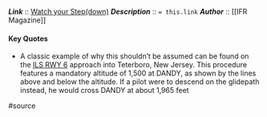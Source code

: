 ***Link***      :: [Watch your Step(down)](https://ifr-magazine.com/avionics/watch-your-stepdown/)
***Description***      :: `= this.link`
***Author*** :: [[IFR Magazine]]

#### Key Quotes
* A classic example of why this shouldn’t be assumed can be found on the [ILS RWY 6](https://cfijack.com/latest-plate-redirect/?plate=00890IZLZ6.PDF) approach into Teterboro, New Jersey. This procedure features a mandatory altitude of 1,500 at DANDY, as shown by the lines above and below the altitude. If a pilot were to descend on the glidepath instead, he would cross DANDY at about 1,965 feet

#source